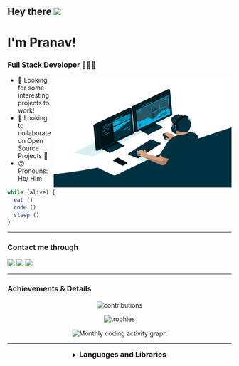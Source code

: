 ## Hey there <img src="https://media.giphy.com/media/hvRJCLFzcasrR4ia7z/giphy.gif" width="25px">

# I'm Pranav!

### Full Stack Developer 👨🏻‍💻

<img align="right" alt="GIF" src="https://github.com/PranavGPR/PranavGPR/blob/main/code.gif?raw=true" width="400" height="250" />
  
 - 🔭 Looking for some interesting projects to work!
 - 👯 Looking to collaborate on Open Source Projects 💖
 - 😜 Pronouns: He/ Him

 ```javascript
 while (alive) {
   eat ()
   code ()
   sleep ()
 }
 ```
 ***

### Contact me through

[<img height="30" src = "https://img.shields.io/badge/instagram-%23E4405F.svg?&style=for-the-badge&logo=instagram&logoColor=white">][Instagram] 
[<img height="30" src="https://img.shields.io/badge/linkedin-%230077B5.svg?&style=for-the-badge&logo=linkedin&logoColor=white" />][LinkedIn]
[<img height="30" src="https://img.shields.io/badge/PORTFOLIO-blueviolet?style=for-the-badge&logo=appveyor" />][Portfolio]

***

### Achievements & Details

<p align="center">
<img align="center" src="https://github-readme-streak-stats.herokuapp.com/?user=pranavgpr&theme=tokyonight&ring=15f4ee&fire=15f4ee&currStreakNum=a35eff&currStreakLabel=a35eff&sideLabels=4296f5&sideNums=4296f5" alt="contributions" />
</p>

<p align="center">
<img src="https://github-profile-trophy.vercel.app/?username=pranavgpr&title=Issues,Followers,PullRequest,MultipleLang,Stars,Commit,Repo&theme=nord&no-bg=true&no-frame=true&column=3" alt="trophies" />
</p>

<p align="center">
  <img align="center" src="https://activity-graph.herokuapp.com/graph?username=PranavGPR&theme=react-dark&hide_border=true&area=true" alt="Monthly coding activity graph" />
</p>

<hr />

<details align="center">
  <summary>
    <h3 style="display: inline;">Languages and Libraries</h3>
  </summary>
  <img align="left" title="HTML" alt="HTML5" width="40px" src="https://raw.githubusercontent.com/github/explore/80688e429a7d4ef2fca1e82350fe8e3517d3494d/topics/html/html.png" />
  <img align="left" title="CSS" alt="CSS3" width="40px" src="https://raw.githubusercontent.com/github/explore/80688e429a7d4ef2fca1e82350fe8e3517d3494d/topics/css/css.png" />
  <img align="left" title="Sass" alt="Sass" width="40px" src="https://www.vectorlogo.zone/logos/sass-lang/sass-lang-icon.svg" />
  <img align="left" title="Styled-Components" alt="styled-components" width="40px" src="https://avatars2.githubusercontent.com/u/20658825?s=200&v=4" />
  <img align="left" title="JavaScript" alt="JS" width="40px" src="https://raw.githubusercontent.com/github/explore/80688e429a7d4ef2fca1e82350fe8e3517d3494d/topics/javascript/javascript.png" />
  <img align="left" title="TypeScript" alt="TS" width="40px" src="https://www.vectorlogo.zone/logos/typescriptlang/typescriptlang-icon.svg" />
  <img align="left" title="ReactJS" alt="React" width="40px" src="https://www.vectorlogo.zone/logos/reactjs/reactjs-icon.svg" />
  <img align="left" title="Redux" alt="Redux" width="40px" src="https://github.com/leungwensen/svg-icon/blob/master/dist/svg/logos/redux.svg" />
  <img align="left" title="NextJS" alt="NextJS" width="35px" src="https://cdn.worldvectorlogo.com/logos/next-js.svg" />
  <img align="left" title="Node.js" alt="NodeJS" width="40px" src="https://www.vectorlogo.zone/logos/nodejs/nodejs-icon.svg" />
  <img align="left" title="Express" alt="ExpressJS" width="40px" src="https://www.vectorlogo.zone/logos/expressjs/expressjs-icon.svg" />
  <img align="left" title="Apollo Client" alt="Apollo" width="40px" src="https://www.vectorlogo.zone/logos/apollographql/apollographql-icon.svg" />
  <img align="left" title="GraphQL" alt="GraphQL" width="35px" src="https://www.vectorlogo.zone/logos/graphql/graphql-icon.svg" />
  <img align="left" title="Python" alt="Python" width="40px" src="https://www.vectorlogo.zone/logos/python/python-icon.svg" />
  <br />
  <br />
  <br />
  <div>
  <img align="left" title="C" alt="C" width="40px" src="https://img.icons8.com/color/48/000000/c-programming.png" />
  <img align="left" title="C++" alt="C++" width="40px" src="https://img.icons8.com/color/48/000000/c-plus-plus-logo.png" />
  <img align="left" title="Java" alt="Java" width="40px" src="https://www.vectorlogo.zone/logos/java/java-icon.svg" />
  </div>
  <br />
  <br />
  <hr />

  <details align="center">
    <summary>
      <h3 style="display: inline;">Tools and other stuffs</h3>
    </summary>
    <img align="left" title="Git" alt="git" width="40px" src="https://www.vectorlogo.zone/logos/git-scm/git-scm-icon.svg" />
    <img align="left" title="Github" alt="github" width="40px" src="https://www.vectorlogo.zone/logos/github/github-icon.svg" />
    <img align="left" title="NPM" alt="npm" width="40px" src="https://www.vectorlogo.zone/logos/npmjs/npmjs-icon.svg" />
    <img align="left" title="Sequalize" alt="sequelize orm" width="35px" src="https://cdn.worldvectorlogo.com/logos/sequelize.svg" />
    <img align="left" title="Heroku" alt="heroku" width="40px" src="https://www.vectorlogo.zone/logos/heroku/heroku-icon.svg" />
    <img align="left" title="Netlify" alt="netlify" width="40px" src="https://www.vectorlogo.zone/logos/netlify/netlify-icon.svg" />
    <img align="left" title="Figma" alt="figma" width="40px" src="https://www.vectorlogo.zone/logos/figma/figma-icon.svg" />
    <img align="left" title="Jest" alt="Jest" width="40px" src="https://www.vectorlogo.zone/logos/jestjsio/jestjsio-icon.svg" />
    <br />
    <br />
    <hr />
    <details align="center">
      <summary>
        <h3 style="display: inline;">Databases I Use</h3>
      </summary>
      <img align="left" title="MongoDB" alt="MongoDB" width="40px" src="https://www.vectorlogo.zone/logos/mongodb/mongodb-icon.svg" />
      <img align="left" title="Firebase" alt="firebase" width="40px" src="https://www.vectorlogo.zone/logos/firebase/firebase-icon.svg" />
      <img align="left" title="Oracle" alt="oracle" width="40px" src="https://www.vectorlogo.zone/logos/oracle/oracle-icon.svg" />
      <img align="left" title="MySQL" alt="mysql" width="40px" src="https://www.vectorlogo.zone/logos/mysql/mysql-icon.svg" />
      <img align="left" title="PostgreSQL" alt="postgresql" width="40px" src="https://www.vectorlogo.zone/logos/postgresql/postgresql-icon.svg" />
    </details>
  </details>
</details>



[LinkedIn]: https://www.linkedin.com/in/pranav-g-7122111b5/
[Instagram]: https://instagram.com/pranavgpr
[Portfolio]: https://realgpr.tech
